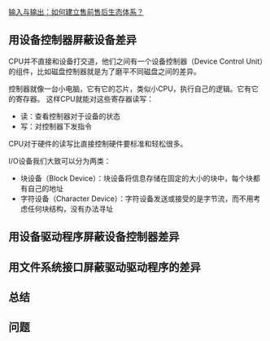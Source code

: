 [输入与输出：如何建立售前售后生态体系？](https://time.geekbang.org/column/article/99553)


## 用设备控制器屏蔽设备差异

CPU并不直接和设备打交道，他们之间有一个设备控制器（Device Control Unit）的组件，比如磁盘控制器就是为了磨平不同磁盘之间的差异。


控制器就像一台小电脑，它有它的芯片，类似小CPU，执行自己的逻辑。它有它的寄存器。
这样CPU就能对这些寄存器读写：
- 读：查看控制器对于设备的状态
- 写：对控制器下发指令


CPU对于硬件的读写比直接控制硬件要标准和轻松很多。


I/O设备我们大致可以分为两类：
- 块设备（Block Device）：块设备将信息存储在固定的大小的块中，每个块都有自己的地址
- 字符设备（Character Device）：字符设备发送或接受的是字节流，而不用考虑任何块结构，没有办法寻址


## 用设备驱动程序屏蔽设备控制器差异


## 用文件系统接口屏蔽驱动驱动程序的差异


## 总结


## 问题
